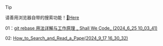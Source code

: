 > [!tip]
>
> 请善用浏览器自带的搜索功能！[🫡Here](https://isbutch.github.io/HTML-Archives/)

01：[git rebase 用法详解与工作原理 _ Shall We Code_ (2024_6_25 10_03_41)](Others/01.html)

02: [How_to_Search_and_Read_a_Pape(2024_9_17 16_30_32)](Others/02.html)

